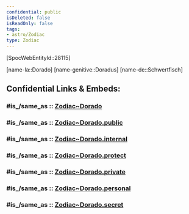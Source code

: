 ```yaml
---
confidential: public
isDeleted: false
isReadOnly: false
tags:
- astro/Zodiac
type: Zodiac
---
```


[SpocWebEntityId::28115]



[name-la::Dorado]
[name-genitive::Doradus]
[name-de::Schwertfisch]


## Confidential Links & Embeds: 

### #is_/same_as :: [Zodiac~Dorado](/_Standards/Astronomy/Star~Constellation/Zodiac~Dorado.md) 

### #is_/same_as :: [Zodiac~Dorado.public](/_public/Astronomy/Star~Constellation/Zodiac~Dorado.public.md) 

### #is_/same_as :: [Zodiac~Dorado.internal](/_internal/Astronomy/Star~Constellation/Zodiac~Dorado.internal.md) 

### #is_/same_as :: [Zodiac~Dorado.protect](/_protect/Astronomy/Star~Constellation/Zodiac~Dorado.protect.md) 

### #is_/same_as :: [Zodiac~Dorado.private](/_private/Astronomy/Star~Constellation/Zodiac~Dorado.private.md) 

### #is_/same_as :: [Zodiac~Dorado.personal](/_personal/Astronomy/Star~Constellation/Zodiac~Dorado.personal.md) 

### #is_/same_as :: [Zodiac~Dorado.secret](/_secret/Astronomy/Star~Constellation/Zodiac~Dorado.secret.md)

